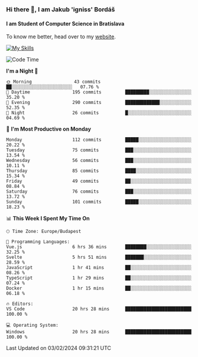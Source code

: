 ### Hi there 👋, I am Jakub 'igniss' Bordáš

#### I am Student of Computer Science in Bratislava
To know me better, head over to my [website](https://bordas.sk).

[![My Skills](https://skillicons.dev/icons?i=js,html,css,figma,svelte,java,kotlin,python,postgresql,typescript,nest,nodejs)](https://bordas.sk)


<!--START_SECTION:waka-->
![Code Time](http://img.shields.io/badge/Code%20Time-1%2C390%20hrs%2049%20mins-blue)

**I'm a Night 🦉** 

```text
🌞 Morning                43 commits          ██░░░░░░░░░░░░░░░░░░░░░░░   07.76 % 
🌆 Daytime                195 commits         █████████░░░░░░░░░░░░░░░░   35.20 % 
🌃 Evening                290 commits         █████████████░░░░░░░░░░░░   52.35 % 
🌙 Night                  26 commits          █░░░░░░░░░░░░░░░░░░░░░░░░   04.69 % 
```
📅 **I'm Most Productive on Monday** 

```text
Monday                   112 commits         █████░░░░░░░░░░░░░░░░░░░░   20.22 % 
Tuesday                  75 commits          ███░░░░░░░░░░░░░░░░░░░░░░   13.54 % 
Wednesday                56 commits          ███░░░░░░░░░░░░░░░░░░░░░░   10.11 % 
Thursday                 85 commits          ████░░░░░░░░░░░░░░░░░░░░░   15.34 % 
Friday                   49 commits          ██░░░░░░░░░░░░░░░░░░░░░░░   08.84 % 
Saturday                 76 commits          ███░░░░░░░░░░░░░░░░░░░░░░   13.72 % 
Sunday                   101 commits         █████░░░░░░░░░░░░░░░░░░░░   18.23 % 
```


📊 **This Week I Spent My Time On** 

```text
🕑︎ Time Zone: Europe/Budapest

💬 Programming Languages: 
Vue.js                   6 hrs 36 mins       ████████░░░░░░░░░░░░░░░░░   32.25 % 
Svelte                   5 hrs 51 mins       ███████░░░░░░░░░░░░░░░░░░   28.59 % 
JavaScript               1 hr 41 mins        ██░░░░░░░░░░░░░░░░░░░░░░░   08.26 % 
TypeScript               1 hr 29 mins        ██░░░░░░░░░░░░░░░░░░░░░░░   07.24 % 
Docker                   1 hr 15 mins        ██░░░░░░░░░░░░░░░░░░░░░░░   06.18 % 

🔥 Editors: 
VS Code                  20 hrs 28 mins      █████████████████████████   100.00 % 

💻 Operating System: 
Windows                  20 hrs 28 mins      █████████████████████████   100.00 % 
```


 Last Updated on 03/02/2024 09:31:21 UTC
<!--END_SECTION:waka-->
